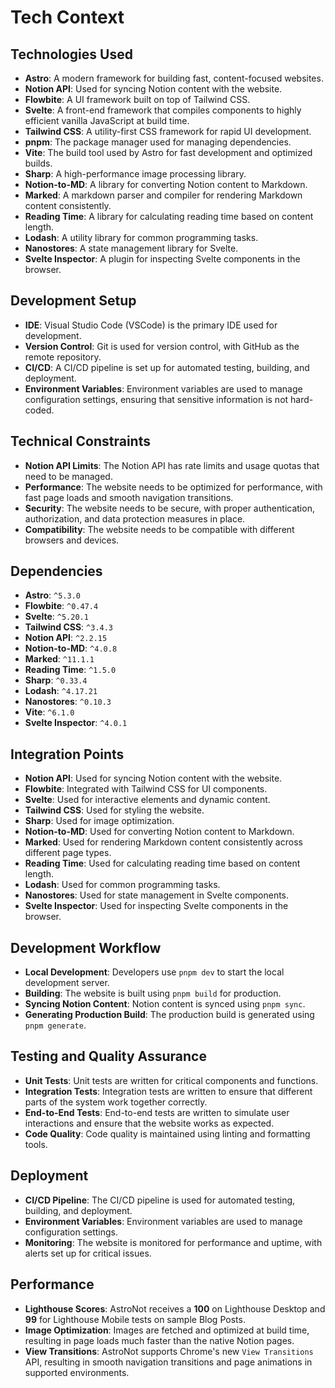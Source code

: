# Tech Context

## Technologies Used
- **Astro**: A modern framework for building fast, content-focused websites.
- **Notion API**: Used for syncing Notion content with the website.
- **Flowbite**: A UI framework built on top of Tailwind CSS.
- **Svelte**: A front-end framework that compiles components to highly efficient vanilla JavaScript at build time.
- **Tailwind CSS**: A utility-first CSS framework for rapid UI development.
- **pnpm**: The package manager used for managing dependencies.
- **Vite**: The build tool used by Astro for fast development and optimized builds.
- **Sharp**: A high-performance image processing library.
- **Notion-to-MD**: A library for converting Notion content to Markdown.
- **Marked**: A markdown parser and compiler for rendering Markdown content consistently.
- **Reading Time**: A library for calculating reading time based on content length.
- **Lodash**: A utility library for common programming tasks.
- **Nanostores**: A state management library for Svelte.
- **Svelte Inspector**: A plugin for inspecting Svelte components in the browser.

## Development Setup
- **IDE**: Visual Studio Code (VSCode) is the primary IDE used for development.
- **Version Control**: Git is used for version control, with GitHub as the remote repository.
- **CI/CD**: A CI/CD pipeline is set up for automated testing, building, and deployment.
- **Environment Variables**: Environment variables are used to manage configuration settings, ensuring that sensitive information is not hard-coded.

## Technical Constraints
- **Notion API Limits**: The Notion API has rate limits and usage quotas that need to be managed.
- **Performance**: The website needs to be optimized for performance, with fast page loads and smooth navigation transitions.
- **Security**: The website needs to be secure, with proper authentication, authorization, and data protection measures in place.
- **Compatibility**: The website needs to be compatible with different browsers and devices.

## Dependencies
- **Astro**: `^5.3.0`
- **Flowbite**: `^0.47.4`
- **Svelte**: `^5.20.1`
- **Tailwind CSS**: `^3.4.3`
- **Notion API**: `^2.2.15`
- **Notion-to-MD**: `^4.0.8`
- **Marked**: `^11.1.1`
- **Reading Time**: `^1.5.0`
- **Sharp**: `^0.33.4`
- **Lodash**: `^4.17.21`
- **Nanostores**: `^0.10.3`
- **Vite**: `^6.1.0`
- **Svelte Inspector**: `^4.0.1`

## Integration Points
- **Notion API**: Used for syncing Notion content with the website.
- **Flowbite**: Integrated with Tailwind CSS for UI components.
- **Svelte**: Used for interactive elements and dynamic content.
- **Tailwind CSS**: Used for styling the website.
- **Sharp**: Used for image optimization.
- **Notion-to-MD**: Used for converting Notion content to Markdown.
- **Marked**: Used for rendering Markdown content consistently across different page types.
- **Reading Time**: Used for calculating reading time based on content length.
- **Lodash**: Used for common programming tasks.
- **Nanostores**: Used for state management in Svelte components.
- **Svelte Inspector**: Used for inspecting Svelte components in the browser.

## Development Workflow
- **Local Development**: Developers use `pnpm dev` to start the local development server.
- **Building**: The website is built using `pnpm build` for production.
- **Syncing Notion Content**: Notion content is synced using `pnpm sync`.
- **Generating Production Build**: The production build is generated using `pnpm generate`.

## Testing and Quality Assurance
- **Unit Tests**: Unit tests are written for critical components and functions.
- **Integration Tests**: Integration tests are written to ensure that different parts of the system work together correctly.
- **End-to-End Tests**: End-to-end tests are written to simulate user interactions and ensure that the website works as expected.
- **Code Quality**: Code quality is maintained using linting and formatting tools.

## Deployment
- **CI/CD Pipeline**: The CI/CD pipeline is used for automated testing, building, and deployment.
- **Environment Variables**: Environment variables are used to manage configuration settings.
- **Monitoring**: The website is monitored for performance and uptime, with alerts set up for critical issues.

## Performance
- **Lighthouse Scores**: AstroNot receives a **100** on Lighthouse Desktop and **99** for Lighthouse Mobile tests on sample Blog Posts.
- **Image Optimization**: Images are fetched and optimized at build time, resulting in page loads much faster than the native Notion pages.
- **View Transitions**: AstroNot supports Chrome's new `View Transitions` API, resulting in smooth navigation transitions and page animations in supported environments.

